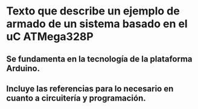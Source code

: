 # Texto que describe un ejemplo de armado de un sistema basado en el uC ATMega328P
## Se fundamenta en la tecnología de la plataforma Arduino.
## Incluye las referencias para lo necesario en cuanto a circuitería y programación.
